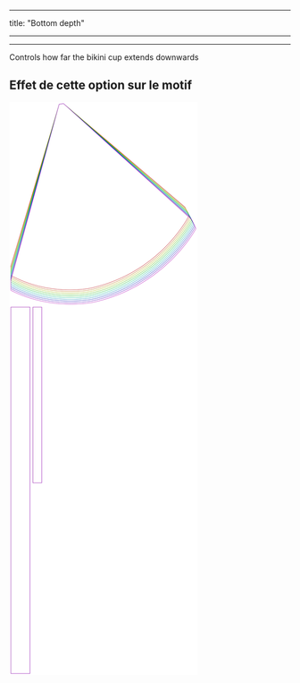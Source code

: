 - - -
title: "Bottom depth"
- - -

---

Controls how far the bikini cup extends downwards

## Effet de cette option sur le motif

![Cette image montre l'effet de cette option en superposant plusieurs variantes qui ont une valeur différente pour cette option](bee_bottomcupdepth_sample.svg "Effet de cette option sur le motif")
